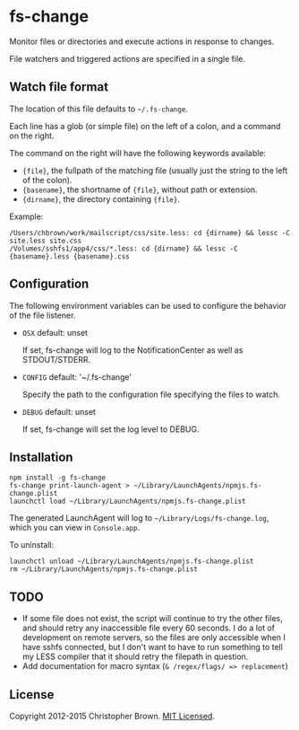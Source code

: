 # fs-change

Monitor files or directories and execute actions in response to changes.

File watchers and triggered actions are specified in a single file.


## Watch file format

The location of this file defaults to `~/.fs-change`.

Each line has a glob (or simple file) on the left of a colon, and a command on
the right.

The command on the right will have the following keywords available:

- `{file}`, the fullpath of the matching file (usually just the string to the
  left of the colon).
- `{basename}`, the shortname of `{file}`, without path or extension.
- `{dirname}`, the directory containing `{file}`.

Example:

    /Users/chbrown/work/mailscript/css/site.less: cd {dirname} && lessc -C site.less site.css
    /Volumes/sshfs1/app4/css/*.less: cd {dirname} && lessc -C {basename}.less {basename}.css


## Configuration

The following environment variables can be used to configure the behavior of
the file listener.

* `OSX` default: unset

  If set, fs-change will log to the NotificationCenter as well as STDOUT/STDERR.

* `CONFIG` default: '~/.fs-change'

  Specify the path to the configuration file specifying the files to watch.

* `DEBUG` default: unset

  If set, fs-change will set the log level to DEBUG.


## Installation

    npm install -g fs-change
    fs-change print-launch-agent > ~/Library/LaunchAgents/npmjs.fs-change.plist
    launchctl load ~/Library/LaunchAgents/npmjs.fs-change.plist

The generated LaunchAgent will log to `~/Library/Logs/fs-change.log`, which
you can view in `Console.app`.

To uninstall:

    launchctl unload ~/Library/LaunchAgents/npmjs.fs-change.plist
    rm ~/Library/LaunchAgents/npmjs.fs-change.plist


## TODO

* If some file does not exist, the script will continue to try the other files,
  and should retry any inaccessible file every 60 seconds. I do a lot of development on
  remote servers, so the files are only accessible when I have sshfs connected,
  but I don't want to have to run something to tell my LESS compiler that it
  should retry the filepath in question.
* Add documentation for macro syntax (`& /regex/flags/ => replacement`)


## License

Copyright 2012-2015 Christopher Brown. [MIT Licensed](http://opensource.org/licenses/MIT).
